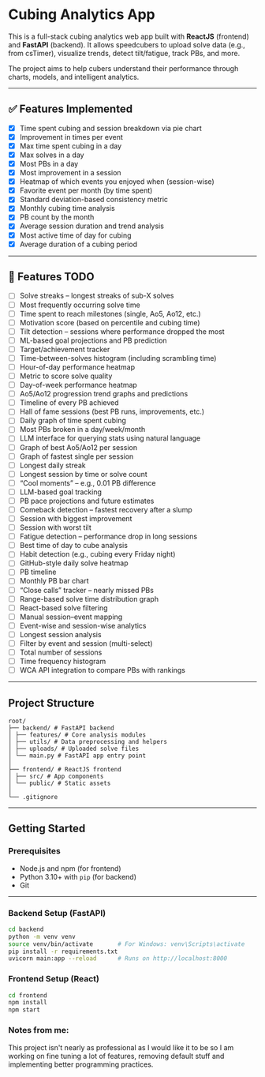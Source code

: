 # Cubing Analytics App

This is a full-stack cubing analytics web app built with **ReactJS** (frontend) and **FastAPI** (backend). It allows speedcubers to upload solve data (e.g., from csTimer), visualize trends, detect tilt/fatigue, track PBs, and more.

The project aims to help cubers understand their performance through charts, models, and intelligent analytics.

---

## ✅ Features Implemented

- [x] Time spent cubing and session breakdown via pie chart
- [x] Improvement in times per event
- [x] Max time spent cubing in a day
- [x] Max solves in a day
- [x] Most PBs in a day
- [x] Most improvement in a session
- [x] Heatmap of which events you enjoyed when (session-wise)
- [x] Favorite event per month (by time spent)
- [x] Standard deviation-based consistency metric
- [x] Monthly cubing time analysis
- [x] PB count by the month
- [x] Average session duration and trend analysis
- [x] Most active time of day for cubing
- [x] Average duration of a cubing period

---

## 🚧 Features TODO

- [ ] Solve streaks – longest streaks of sub-X solves
- [ ] Most frequently occurring solve time
- [ ] Time spent to reach milestones (single, Ao5, Ao12, etc.)
- [ ] Motivation score (based on percentile and cubing time)
- [ ] Tilt detection – sessions where performance dropped the most
- [ ] ML-based goal projections and PB prediction
- [ ] Target/achievement tracker
- [ ] Time-between-solves histogram (including scrambling time)
- [ ] Hour-of-day performance heatmap
- [ ] Metric to score solve quality
- [ ] Day-of-week performance heatmap
- [ ] Ao5/Ao12 progression trend graphs and predictions
- [ ] Timeline of every PB achieved
- [ ] Hall of fame sessions (best PB runs, improvements, etc.)
- [ ] Daily graph of time spent cubing
- [ ] Most PBs broken in a day/week/month
- [ ] LLM interface for querying stats using natural language
- [ ] Graph of best Ao5/Ao12 per session
- [ ] Graph of fastest single per session
- [ ] Longest daily streak
- [ ] Longest session by time or solve count
- [ ] “Cool moments” – e.g., 0.01 PB difference
- [ ] LLM-based goal tracking
- [ ] PB pace projections and future estimates
- [ ] Comeback detection – fastest recovery after a slump
- [ ] Session with biggest improvement
- [ ] Session with worst tilt
- [ ] Fatigue detection – performance drop in long sessions
- [ ] Best time of day to cube analysis
- [ ] Habit detection (e.g., cubing every Friday night)
- [ ] GitHub-style daily solve heatmap
- [ ] PB timeline
- [ ] Monthly PB bar chart
- [ ] “Close calls” tracker – nearly missed PBs
- [ ] Range-based solve time distribution graph
- [ ] React-based solve filtering
- [ ] Manual session–event mapping
- [ ] Event-wise and session-wise analytics
- [ ] Longest session analysis
- [ ] Filter by event and session (multi-select)
- [ ] Total number of sessions
- [ ] Time frequency histogram
- [ ] WCA API integration to compare PBs with rankings

---

## Project Structure

```
root/
├── backend/ # FastAPI backend
│ ├── features/ # Core analysis modules
│ ├── utils/ # Data preprocessing and helpers
│ ├── uploads/ # Uploaded solve files
│ └── main.py # FastAPI app entry point
│
├── frontend/ # ReactJS frontend
│ ├── src/ # App components
│ └── public/ # Static assets
│
└── .gitignore
```

---

## Getting Started

### Prerequisites

- Node.js and npm (for frontend)
- Python 3.10+ with `pip` (for backend)
- Git

---

### Backend Setup (FastAPI)

```bash
cd backend
python -m venv venv
source venv/bin/activate       # For Windows: venv\Scripts\activate
pip install -r requirements.txt
uvicorn main:app --reload      # Runs on http://localhost:8000
```

### Frontend Setup (React)

```bash
cd frontend
npm install
npm start
```

### Notes from me:

This project isn't nearly as professional as I would like it to be so I am working on fine tuning a lot of features, removing default stuff and implementing better programming practices.

